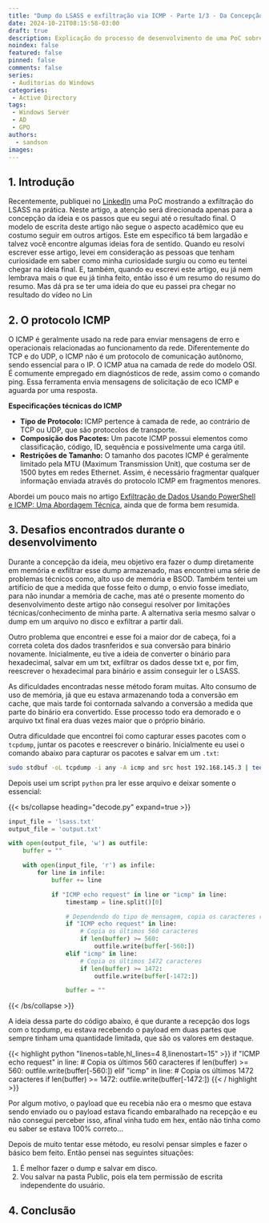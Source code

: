 ```yaml
---
title: "Dump do LSASS e exfiltração via ICMP - Parte 1/3 - Da Concepção"
date: 2024-10-21T08:15:58-03:00
draft: true
description: Explicação do processo de desenvolvimento de uma PoC sobre exfiltração de dados via ICMP usando PowerShell, abordando os desafios e soluções encontrados no desenvolvimento.
noindex: false
featured: false
pinned: false
comments: false
series:
 - Auditorias do Windows
categories:
 - Active Directory
tags:
 - Windows Server 
 - AD
 - GPO
authors:
  - sandson
images:
---
```


## 1. Introdução

Recentemente, publiquei no [LinkedIn](https://www.linkedin.com/feed/update/urn:li:activity:7247950726725808129/) uma PoC mostrando a exfiltração do LSASS na prática. Neste artigo, a atenção será direcionada apenas para a concepção da ideia e os passos que eu segui até o resultado final. O modelo de escrita deste artigo não segue o aspecto acadêmico que eu costumo seguir em outros artigos. Este em específico tá bem largadão e talvez você encontre algumas ideias fora de sentido. Quando eu resolvi escrever esse artigo, levei em consideração as pessoas que tenham curiosidade em saber como minha curiosidade surgiu ou como eu tentei chegar na ideia final. E, também, quando eu escrevi este artigo, eu já nem lembrava mais o que eu já tinha feito, então isso é um resumo do resumo do resumo. Mas dá pra se ter uma ideia do que eu passei pra chegar no resultado do vídeo no Lin

## 2. O protocolo ICMP

O ICMP é geralmente usado na rede para enviar mensagens de erro e operacionais relacionadas ao funcionamento da rede. Diferentemente do TCP e do UDP, o ICMP não é um protocolo de comunicação autônomo, sendo essencial para o IP. O ICMP atua na camada de rede do modelo OSI. É comumente empregado em diagnósticos de rede, assim como o comando ping. Essa ferramenta envia mensagens de solicitação de eco ICMP e aguarda por uma resposta.

**Especificações técnicas do ICMP**

- **Tipo de Protocolo:** ICMP pertence à camada de rede, ao contrário de TCP ou UDP, que são protocolos de transporte.
- **Composição dos Pacotes:** Um pacote ICMP possui elementos como classificação, código, ID, sequência e possivelmente uma carga útil.
- **Restrições de Tamanho:** O tamanho dos pacotes ICMP é geralmente limitado pela MTU (Maximum Transmission Unit), que costuma ser de 1500 bytes em redes Ethernet. Assim, é necessário fragmentar qualquer informação enviada através do protocolo ICMP em fragmentos menores.

Abordei um pouco mais no artigo [Exfiltração de Dados Usando PowerShell e ICMP: Uma Abordagem Técnica](https://sandsoncosta.github.io/blog/2024/09/exfiltra%C3%A7%C3%A3o-de-dados-usando-powershell-e-icmp-uma-abordagem-t%C3%A9cnica/#5-considera%C3%A7%C3%B5es-t%C3%A9cnicas), ainda que de forma bem resumida.

## 3. Desafios encontrados durante o desenvolvimento

Durante a concepção da ideia, meu objetivo era fazer o dump diretamente em memória e exfiltrar esse dump armazenado, mas encontrei uma série de problemas técnicos como, alto uso de memória e BSOD. Também tentei um artifício de que a medida que fosse feito o dump, o envio fosse imediato, para não inundar a memória de cache, mas até o presente momento do desenvolvimento deste artigo não consegui resolver por limitações técnicas/conhecimento de minha parte. A alternativa seria mesmo salvar o dump em um arquivo no disco e exfiltrar a partir dali.

Outro problema que encontrei e esse foi a maior dor de cabeça, foi a correta coleta dos dados trasnferidos e sua conversão para binário novamente. Inicialmente, eu tive a ideia de converter o binário para hexadecimal, salvar em um txt, exfiltrar os dados desse txt e, por fim, reescrever o hexadecimal para binário e assim conseguir ler o LSASS.

As dificuldades encontradas nesse método foram muitas. Alto consumo de uso de memória, já que eu estava armazenando toda a conversão em cache, que mais tarde foi contornada salvando a conversão a medida que parte do binário era convertido. Esse processo todo era demorado e o arquivo txt final era duas vezes maior que o próprio binário.

Outra dificuldade que encontrei foi como capturar esses pacotes com o `tcpdump`, juntar os pacotes e reescrever o binário. Inicialmente eu usei o comando abaixo para capturar os pacotes e salvar em um `.txt`:

```bash
sudo stdbuf -oL tcpdump -i any -A icmp and src host 192.168.145.3 | tee captura.txt
```

Depois usei um script `python` pra ler esse arquivo e deixar somente o essencial:

{{< bs/collapse heading="decode.py" expand=true >}}
```python
input_file = 'lsass.txt'
output_file = 'output.txt'

with open(output_file, 'w') as outfile:
    buffer = ""

    with open(input_file, 'r') as infile:
        for line in infile:
            buffer += line

            if "ICMP echo request" in line or "icmp" in line:
                timestamp = line.split()[0]

                # Dependendo do tipo de mensagem, copia os caracteres relevantes
                if "ICMP echo request" in line:
                    # Copia os últimos 560 caracteres
                    if len(buffer) >= 560:
                        outfile.write(buffer[-560:])
                elif "icmp" in line:
                    # Copia os últimos 1472 caracteres
                    if len(buffer) >= 1472:
                        outfile.write(buffer[-1472:])

                buffer = ""
```
{{< /bs/collapse >}}

A ideia dessa parte do código abaixo, é que durante a recepção dos logs com o tcpdump, eu estava recebendo o payload em duas partes que sempre tinham uma quantidade limitada, que são os valores em destaque.

{{< highlight python "linenos=table,hl_lines=4 8,linenostart=15" >}}
                if "ICMP echo request" in line:
                    # Copia os últimos 560 caracteres
                    if len(buffer) >= 560:
                        outfile.write(buffer[-560:])
                elif "icmp" in line:
                    # Copia os últimos 1472 caracteres
                    if len(buffer) >= 1472:
                        outfile.write(buffer[-1472:])
{{< / highlight >}}

Por algum motivo, o payload que eu recebia não era o mesmo que estava sendo enviado ou o payload estava ficando embaralhado na recepção e eu não consegui perceber isso, afinal vinha tudo em hex, então não tinha como eu saber se estava 100% correto...

Depois de muito tentar esse método, eu resolvi pensar simples e fazer o básico bem feito. Então pensei nas seguintes situações:
<!-- 
###### Leia também!
> [Exfiltração de Dados Usando PowerShell e ICMP: Uma Abordagem Técnica](https://sandsoncosta.github.io/blog/2024/09/exfiltra%C3%A7%C3%A3o-de-dados-usando-powershell-e-icmp-uma-abordagem-t%C3%A9cnica/#5-considera%C3%A7%C3%B5es-t%C3%A9cnicas) -->

1. É melhor fazer o dump e salvar em disco.
2. Vou salvar na pasta Public, pois ela tem permissão de escrita independente do usuário.

## 4. Conclusão
